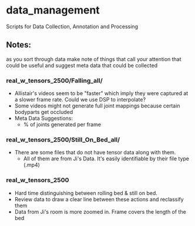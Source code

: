# data_management
Scripts for Data Collection, Annotation and Processing

## Notes:
as you sort through data make note of things that call your attention that could be useful and suggest meta data that could be collected

### real_w_tensors_2500/Falling_all/
* Allistair's videos seem to be "faster" which imply they were captured at a slower frame rate. Could we use DSP to      interpolate?
* Some videos might not generate full joint mappings because certain bodyparts get occluded
* Meta Data Suggestions:
    * % of joints generated per frame 

### real_w_tensors_2500/Still_On_Bed_all/
* There are some files that do not have tensor data along with them.
   * All of them are from Ji's Data. It's easily identifiable by their file type (.mp4)
 
### real_w_tensors_2500
* Hard time distinguishing between rolling bed & still on bed. 
* Review data to draw a clear line between these actions and reclassify them
* Data from Ji's room is more zoomed in. Frame covers the length of the bed
